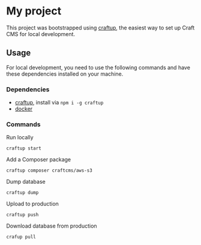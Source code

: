 # My project

This project was bootstrapped using [craftup](http://github.com/tschoffelen/craftup), 
the easiest way to set up Craft CMS for local development.


## Usage

For local development, you need to use the following commands and have
these dependencies installed on your machine.


### Dependencies

* [craftup](http://github.com/tschoffelen/craftup), install via `npm i -g craftup`
* [docker](http://docker.com)


### Commands

Run locally

```shell
craftup start
```

Add a Composer package

```shell
craftup composer craftcms/aws-s3
```

Dump database

```shell
craftup dump
```

Upload to production

```shell
craftup push
```

Download database from production

```shell
crafup pull
```
